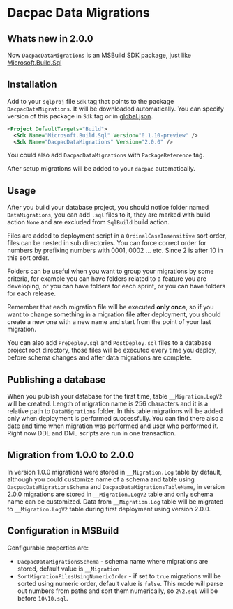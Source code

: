 # Dacpac Data Migrations

## Whats new in 2.0.0

Now `DacpacDataMigrations` is an MSBuild SDK package, just like [Microsoft.Build.Sql](https://www.nuget.org/packages/Microsoft.Build.Sql)

## Installation

Add to your `sqlproj` file `Sdk` tag that points to the package `DacpacDataMigrations`. It will be downloaded automatically. You can specify version of this package in `Sdk` tag or in [global.json](https://learn.microsoft.com/en-us/visualstudio/msbuild/how-to-use-project-sdk?view=vs-2022#how-project-sdks-are-resolved).

```xml
<Project DefaultTargets="Build">
  <Sdk Name="Microsoft.Build.Sql" Version="0.1.10-preview" />
  <Sdk Name="DacpacDataMigrations" Version="2.0.0" />

```

You could also add `DacpacDataMigrations` with `PackageReference` tag.

After setup migrations will be added to your `dacpac` automatically.

## Usage

After you build your database project, you should notice folder named `DataMigrations`, you can add `.sql` files to it, they are marked with build action `None` and are excluded from `SqlBuild` build action.

Files are added to deployment script in a `OrdinalCaseInsensitive` sort order, files can be nested in sub directories. You can force correct order for numbers by prefixing numbers with 0001, 0002 ... etc. Since 2 is after 10 in this sort order.

Folders can be useful when you want to group your migrations by some criteria, for example you can have folders related to a feature you are developing, or you can have folders for each sprint, or you can have folders for each release.

Remember that each migration file will be executed **only once**, so if you want to change something in a migration file after deployment, you should create a new one with a new name and start from the point of your last migration.

You can also add `PreDeploy.sql` and `PostDeploy.sql` files to a database project root directory, those files will be executed every time you deploy, before schema changes and after data migrations are complete.

## Publishing a database

When you publish your database for the first time, table `__Migration.LogV2` will be created. Length of migration name is 256 characters and it is a relative path to `DataMigrations` folder. In this table migrations will be added only when deployment is performed successfully. You can find there also a date and time when migration was performed and user who performed it. Right now DDL and DML scripts are run in one transaction.

## Migration from 1.0.0 to 2.0.0

In version 1.0.0 migrations were stored in `__Migration.Log` table by default, although you could customize name of a schema and table using `DacpacDataMigrationsSchema` and `DacpacDataMigrationsTableName`, in version 2.0.0 migrations are stored in `__Migration.LogV2` table and only schema name can be customized. Data from `__Migration.Log` table will be migrated to `__Migration.LogV2` table during first deployment using version 2.0.0.

## Configuration in MSBuild

Configurable properties are:

- `DacpacDataMigrationsSchema` - schema name where migrations are stored, default value is `__Migration`
- `SortMigrationFilesUsingNumericOrder` - if set to `true` migrations will be sorted using numeric order, default value is `false`. This mode will parse out numbers from paths and sort them numerically, so `2\2.sql` will be before `10\10.sql`.
